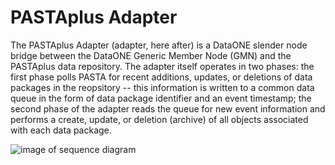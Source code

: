 # PASTAplus Adapter

The PASTAplus Adapter (adapter, here after) is a DataONE slender node bridge between the DataONE Generic Member Node (GMN) and the PASTAplus data repository. The adapter itself operates in two phases: the first phase polls PASTA for recent additions, updates, or deletions of data packages in the reopsitory -- this information is written to a common data queue in the form of data package identifier and an event timestamp; the second phase of the adapter reads the queue for new event information and performs a create, update, or deletion (archive) of all objects associated with each data package.

![image of sequence diagram](https://www.planttext.com/plantuml/img/RP4zRiCm38Ltda9ZCiG7q60aKwOM0T9TO6J65IfBYam3pUr3vyUruau2oCVlFOhRdZ7pq7a02kpugWwxuzSEabITTGa3gnIzDnq6R2b3WumdxEbHlGmqK2b6-oF2IV-axZy-0UQWJNqtqgebDfciw8pznj1Ilrh3lRUfvmDQbIhpEuRsCIRnp3sjbktrc-DVP3tbTE4S9MG3K5NLa-UOCl8xKMZbRYKm4pQce2xaiurVFHkx58EuZ5il-ML1gzFW_EJotuJyirRZZLwYnswmbKUkV0C0)
